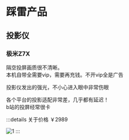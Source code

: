 # 踩雷产品

## 投影仪

### 极米Z7X

隔空投屏画质很不清晰。  
本机自带全需要vip，需要再充钱。不开vip全是广告

投影仪发出的强光，不小心进入眼中非常伤眼

各个平台的投影适配非常差，几乎都有延迟！  
b站的投屏经常很卡

:::details 关于价格 ￥2989

![1](/img/projector.jpg)
:::
